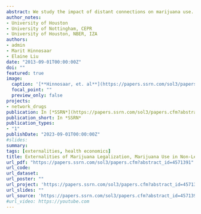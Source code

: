 ```yaml
---
abstract: We study the impact of distant connections on marijuana use. Leveraging the Facebook Social Connectedness Index, which measures the strength of connectedness between geographic areas based on Facebook friendship ties, we explore the impact of connections to states where recreational marijuana use is legalized on marijuana use and workplace drug testing positivity rates in areas where marijuana remains illegal. The findings reveal that areas which are more connected to legalized states exhibit higher rates of marijuana use and workplace drug testing positivity even after controlling for geographic proximity to the legalized states. The results suggest that even connections beyond closed proximity can play a significant role in shaping individuals' behaviors. Our findings of the externality of legalization in one state to other more connected out-of-state areas imply that studies that estimate the impact of legalization using a standard difference-in-differences approach without taking into account the network underestimate the direct effect on the state that legalizes.
author_notes:
- University of Houston
- University of Nottingham, CEPR
- University of Houston, NBER, IZA
authors:
- admin
- Marit Hinnosaar
- Elaine Liu
date: "2013-09-01T00:00:00Z"
doi: ""
featured: true
image:
  caption: '[**Hinnosaar, et. al**](https://papers.ssrn.com/sol3/papers.cfm?abstract_id=4571391)'
  focal_point: ""
  preview_only: false
projects:
- network_drugs
publication: In [*SSRN*](https://papers.ssrn.com/sol3/papers.cfm?abstract_id=4571391)
publication_short: In *SSRN*
publication_types:
- "1"
publishDate: "2023-09-01T00:00:00Z"
#slides: 
summary: 
tags: [externalities, health economics]
title: Externalities of Marijuana Legalization, Marijuana Use in Non-Legalizing States
url_pdf: "https://papers.ssrn.com/sol3/papers.cfm?abstract_id=4571391"
url_code: 
url_dataset: 
url_poster: ""
url_project: 'https://papers.ssrn.com/sol3/papers.cfm?abstract_id=4571391'
url_slides: ""
url_source: 'https://papers.ssrn.com/sol3/papers.cfm?abstract_id=4571391'
#url_video: https://youtube.com
---
```


